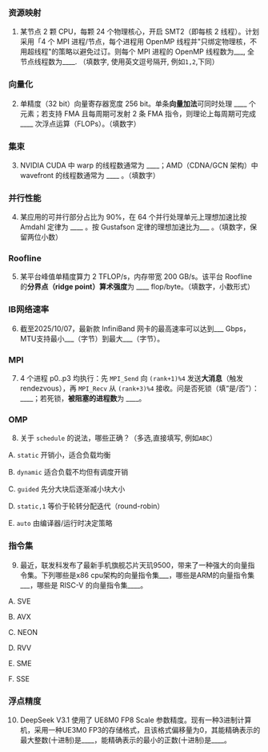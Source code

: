 
### 资源映射


1. 某节点 2 颗 CPU，每颗 24 个物理核心，开启 SMT2（即每核 2 线程）。计划采用「4 个 MPI 进程/节点，每个进程用 OpenMP 线程并"只绑定物理核，不用超线程"的策略以避免过订。则每个 MPI 进程的 OpenMP 线程数为___, 全节点线程数为____. （填数字, 使用英文逗号隔开, 例如`1,2`,下同）

### 向量化


2. 单精度（32 bit）向量寄存器宽度 256 bit。单条**向量加法**可同时处理 ____ 个元素；若支持 FMA 且每周期可发射 2 条 FMA 指令，则理论上每周期可完成 ____ 次浮点运算（FLOPs）。（填数字）


### 集束


3. NVIDIA CUDA 中 warp 的线程数通常为 ____；AMD（CDNA/GCN 架构）中 wavefront 的线程数通常为 ____ 。（填数字）


### 并行性能


4. 某应用的可并行部分占比为 90%，在 64 个并行处理单元上理想加速比按 Amdahl 定律为 ____ 。按 Gustafson 定律的理想加速比为___ 。（填数字，保留两位小数）


### Roofline


5. 某平台峰值单精度算力 2 TFLOP/s，内存带宽 200 GB/s。该平台 Roofline 的**分界点（ridge point）算术强度**为 ____ flop/byte。（填数字，小数形式）


### IB网络速率

6. 截至2025/10/07，最新款 InfiniBand 网卡的最高速率可以达到___ Gbps，MTU支持最小___（字节）到最大___（字节）。


### MPI
7. 4 个进程 p0..p3 均执行：先 `MPI_Send` 向 `(rank+1)%4` 发送**大消息**（触发 rendezvous），再 `MPI_Recv` 从 `(rank+3)%4` 接收。问是否死锁（填“是/否”）：____；若死锁，**被阻塞的进程数**为 ____。


### OMP

8. 关于 `schedule` 的说法，哪些正确？（多选,直接填写, 例如`ABC`）

A. `static` 开销小，适合负载均衡

B. `dynamic` 适合负载不均但有调度开销

C. `guided` 先分大块后逐渐减小块大小

D. `static,1` 等价于轮转分配迭代（round-robin）

E. `auto` 由编译器/运行时决定策略

### 指令集
9. 最近，联发科发布了最新手机旗舰芯片天玑9500，带来了一种强大的向量指令集。下列哪些是x86 cpu架构的向量指令集___，哪些是ARM的向量指令集___，哪些是 RISC-V 的向量指令集____。

A. SVE

B. AVX

C. NEON

D. RVV

E. SME

F. SSE

### 浮点精度
10. DeepSeek V3.1 使用了 UE8M0 FP8 Scale 参数精度。现有一种3进制计算机，采用一种UE3M0 FP3的存储格式，且该格式偏移量为0，其能精确表示的最大整数(十进制)是____，能精确表示的最小的正数(十进制)是____。
